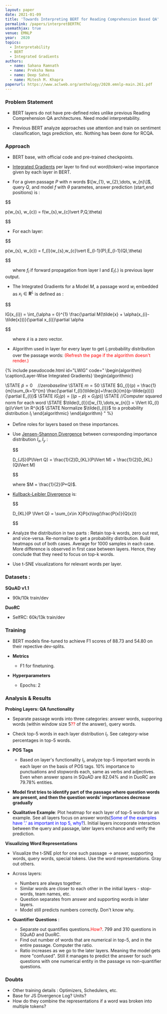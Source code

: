 ```yaml
---
layout: paper
date: 2021-01-09
title: 'Towards Interpreting BERT for Reading Comprehension Based QA'
permalink: /papers/interpretBERTRC
usemathjax: true
venue: EMNLP
year:  2020
topics: 
  - Interpretability
  - BERT
  - Integrated Gradients
authors:
  - name: Sahana Ramnath
  - name: Preksha Nema
  - name: Deep Sahni
  - name: Mitesh M. Khapra
paperurl: https://www.aclweb.org/anthology/2020.emnlp-main.261.pdf
---
```


### Problem Statement
- BERT layers do not have pre-defined roles unlike previous Reading Comprehension QA architectures. Need model interpretability.

- Previous BERT analyze approaches use attention and train on sentiment classification, tags prediction, etc. Nothing has been done for RCQA.

### Approach
- BERT base, with official code and pre-trained checkpoints.

- [Integrated Gradients](https://arxiv.org/abs/1703.01365) per layer to find out word(token)-wise importance given by each layer in BERT.

- For a given passage $P$ with $n$ words $\[w_{1}, w_{2},\dots, w_{n}\]$, query $Q$, and model $f$ with $\theta$ parametes, answer prediction (start,end positions) is :

$$

p(w_{s}, w_{c}) = f(w_{s},w_{c}\vert P,Q,\theta)

$$

- For each layer:

$$

p(w_{s}, w_{c}) = f_{l}(w_{s},w_{c}\vert E_{l-1}(P),E_{l-1}(Q),\theta)

$$

&nbsp;&nbsp;&nbsp;&nbsp;&nbsp;&nbsp;where $f_{l}$ if forward propagation from layer l and $E_{l}(.)$ is previous layer output.

- The Integrated Gradients for a Model $M$, a passage word $w_{i}$ embedded as $x_{i} \in \mathbf{R}^{L}$ is defined as :

$$

IG(x_{i}) = \int_{\alpha = 0}^{1} \frac{\partial M(\tilde{x} + \alpha(x_{i}-\tilde{x}))}{\partial x_{i}}\partial \alpha

$$

&nbsp;&nbsp;&nbsp;&nbsp;&nbsp;&nbsp;where $\tilde{x}$ is a zero vector.

- Algorithm used in layer for every layer to get $I_{l}$ probability distribution over the passage words: <span style="color:red">(Refresh the page if the algorithm doesn't render.)</span>

{% include pseudocode.html id="LWIG" code="
\begin{algorithm}
\caption{Layer-Wise Integrated Gradients}
\begin{algorithmic}

\STATE $\tilde{p}=0 \hspace{1em}//zero baseline$
\STATE $m=50$
\STATE $G_{l}(p) = \frac{1}{m}\sum_{k=1}^{m} \frac{\partial f_{l}(\tilde{p}+\frac{k}{m}(p-\tilde{p}))}{\partial E_{l}}$
\STATE $IG_{l}(p) = [(p-\tilde{p})\times G_{l}(p)]$
\STATE //Computer squared norm for each word
\STATE $\tilde{I_{l}}([w_{1},\dots,w_{n}]) = \lVert IG_{l}(p)\rVert \in R^{k}$
\STATE Normalize $\tilde{I_{l}}$ to a probability distribution $I_{l}$
\end{algorithmic}
\end{algorithm}
" %}

- Define roles for layers based on these importances.


- Use [Jensen-Shannon Divergence](https://en.wikipedia.org/wiki/Jensen%E2%80%93Shannon_divergence) between corresponding importance distribution $I_{x}, I_{y}$ :

  $$

  D_{JS}(P\lVert Q) = \frac{1}{2}D_{KL}(P\lVert M) + \frac{1}{2}D_{KL}(Q\lVert M)

  $$

&nbsp;&nbsp;&nbsp;&nbsp;&nbsp;&nbsp;where $M = \frac{1}{2}(P+Q)$.  

- [Kullback-Leibler Divergence](https://en.wikipedia.org/wiki/Kullback%E2%80%93Leibler_divergence) is:

    $$

    D_{KL}(P \lVert Q) = \sum_{x\in X}P(x)\log(\frac{P(x)}{Q(x)})

    $$

- Analyze the distribution in two parts : Retain top-k words, zero out rest, and vice-versa. Re-normalize to get a probability distribution. Build heatmaps out of both cases. Average for 1000 samples in each case. More difference is observed in first case between layers. Hence, they conclude that they need to focus on top-k words.

- Use t-SNE visualizations for relevant words per layer.


### Datasets :
**SQuAD v1.1**
- 90k/10k train/dev

**DuoRC**
- SelfRC: 60k/13k train/dev


### Training
- BERT models fine-tuned to achieve F1 scores of 88.73 and 54.80 on their repective dev-splits.
- **Metrics**
  - F1 for finetuning.

- **Hyperparameters**
  - Epochs: 2

### Analysis & Results

**Probing Layers: QA functionality**
- Separate passage words into three categories: answer words, supporing words (within window size 5<span style="color:red">??</span> of the answer), query words.
- Check top-5 words in each layer distribution $I_{l}$. See category-wise percentages in top-5 words.

- **POS Tags**
  - Based on layer's functionality $I_{l}$, analyze top-5 important words in each layer on the basis of POS tags. 10% importance to punctuations and stopwords each, same as verbs and adjectives. Even when answer spans in SQuAD are 82.04% and in DuoRC are 79.78% entities.



- **Model first tries to identify part of the passage where question words are present, and then the question words' importances decrease gradually**

- **Qualitative Example**: Plot heatmap for each layer of top-5 words for an example. See all layers focus on answer words(<span style="color:blue;">Some of the examples have '.' as important in top 5, why?</span>). Initial layers incorporate interaction between the query and passage, later layers enchance and verify the prediction.

**Visualizing Word Representations**

- Visualize the t-SNE plot for one such passage -> answer, supporting words, query words, special tokens. Use the word representations. Gray out others.

- Across layers:
  - Numbers are always together.
  - Similar words are closer to each other in the initial layers - stop-words, team names, etc.
  - Question separates from answer and supporting words in later layers.
  - Model still predicts numbers correctly. Don't know why.

- **Quantifier Questions** :
  - Separate out quantifies questions.<span style="color:red">How?</span>. 799 and 310 questions in SQuAD and DuoRC.
  - Find out number of words that are numerical in top-5, and in the entire passage. Computer the ratio.
  - Ratio increases as we go to the later layers. Meaning the model gets more "confused". Still it manages to predict the answer for such questions with one numerical entity in the passage vs non-quantifier questions.




### Doubts
- Other training details : Optimizers, Schedulers, etc.
- Base for JS Divergence Log? Units?
- How do they combine the representations if a word was broken into multiple tokens?

